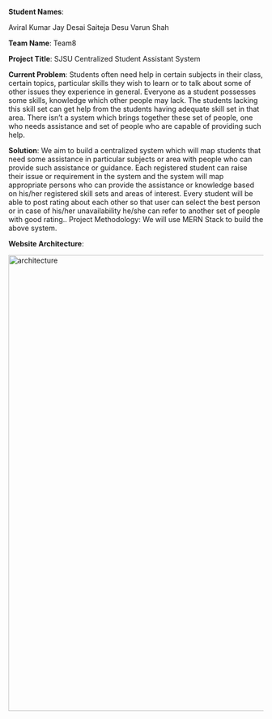 **Student Names**:

Aviral Kumar
Jay Desai
Saiteja Desu
Varun Shah

**Team Name**: Team8

**Project Title**: SJSU Centralized Student Assistant System


**Current Problem**: Students often need help in certain subjects in their class, certain topics, particular
skills they wish to learn or to talk about some of other issues they experience in general. Everyone as a
student possesses some skills, knowledge which other people may lack. The students lacking this skill set
can get help from the students having adequate skill set in that area. There isn’t a system which brings
together these set of people, one who needs assistance and set of people who are capable of providing
such help.

**Solution**: We aim to build a centralized system which will map students that need some assistance in
particular subjects or area with people who can provide such assistance or guidance. Each registered
student can raise their issue or requirement in the system and the system will map appropriate persons
who can provide the assistance or knowledge based on his/her registered skill sets and areas of interest.
Every student will be able to post rating about each other so that user can select the best person or in
case of his/her unavailability he/she can refer to another set of people with good rating..
Project Methodology: We will use MERN Stack to build the above system.


**Website Architecture**:

<img width="900" alt="architecture" src="https://user-images.githubusercontent.com/31831475/33870650-acf176d2-dec3-11e7-8700-15c52dc1b57a.png">
